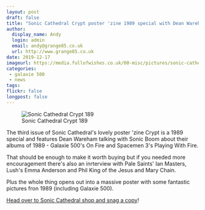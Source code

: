```yaml
---
layout: post
draft: false
title: "Sonic Cathedral Crypt poster 'zine 1989 special with Dean Wareham"
author:
  display_name: Andy
  login: admin
  email: andy@grange85.co.uk
  url: http://www.grange85.co.uk
date: 2019-12-17
imageurl: https://media.fullofwishes.co.uk/00-misc/pictures/sonic-cathedral-crypt-189.jpg
categories:
 - galaxie 500
 - news
tags:
flickr: false
longpost: false
---
```

<figure class="caption aligncenter"><img src="https://media.fullofwishes.co.uk/00-misc/pictures/sonic-cathedral-crypt-189.jpg" alt="Sonic Cathedral Crypt 189" /><figcaption class="caption-text">Sonic Cathedral Crypt 189</figcaption></figure>

The third issue of Sonic Cathedral's lovely poster 'zine Crypt is a 1989 special and features Dean Wareham talking with Sonic Boom about their albums of 1989 - Galaxie 500's On Fire and Spacemen 3's Playing With Fire.

That should be enough to make it worth buying but if you needed more encouragement there's also an inrterview with Pale Saints' Ian Masters, Lush's Emma Anderson and Phil King of the Jesus and Mary Chain.

Plus the whole thing opens out into a massive poster with some fantastic pictures fron 1989 (including Galaxie 500).

[Head over to Sonic Cathedral shop and snag a copy](https://shop.soniccathedral.co.uk/merch/crypt-189-poster-zine-scr189)!



